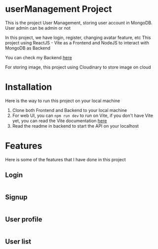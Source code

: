 # userManagement Project
This is the project User Management, storing user account in MongoDB.
User admin can be admin or not

In this project, we have login, register, changing avatar feature, etc
This project using ReactJS - Vite as a Frontend and NodeJS to interact with MongoDB as Backend

You can check my Backend <a href="https://github.com/NapXDD/backend_userManagement">here</a>

For storing image, this project using Cloudinary to store image on cloud

# Installation
Here is the way to run this project on your local machine
1. Clone both Frontend and Backend to your local machine
2. For web UI, you can `npm run dev` to run on Vite, if you don't have Vite yet, you can read the Vite documentation <a href="https://vitejs.dev">here</a>
3. Read the readme in backend to start the API on your localhost

# Features
Here is some of the features that I have done in this project

## Login
<img href="https://raw.githubusercontent.com/NapXDD/userManagement/main/public/assets/readme/Login.jpg" />

## Signup
<img href="https://raw.githubusercontent.com/NapXDD/userManagement/main/public/assets/readme/Signup.jpg" />

## User profile
<img href="https://raw.githubusercontent.com/NapXDD/userManagement/main/public/assets/readme/profile.jpg" />

## User list 
<img href="https://raw.githubusercontent.com/NapXDD/userManagement/main/public/assets/readme/userlist.jpg" />